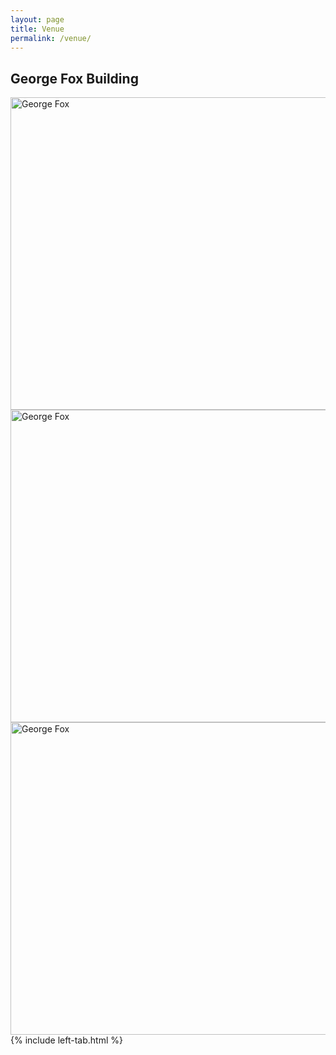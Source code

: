 ```yaml
---
layout: page
title: Venue
permalink: /venue/
---
```


<html>
<body>

<h2>George Fox Building</h2>
<img src="/assets/img/venue_1.jpg" alt="George Fox" width="700" height="500">
<img src="/assets/img/venue_2.jpg" alt="George Fox" width="700" height="500">
<img src="/assets/img/venue_3.jpg" alt="George Fox" width="700" height="500">

</body>
</html>

<br>
{% include left-tab.html %}
